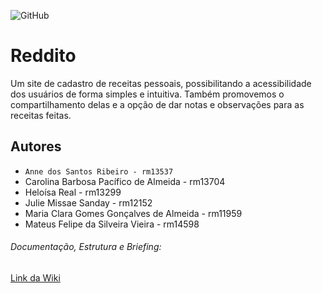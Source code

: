 ![GitHub](https://img.shields.io/github/license/Anne-Ribeiro/2emia-projeto?style=for-the-badge)
# Reddito
Um site de cadastro de receitas pessoais, possibilitando a acessibilidade dos usuários de forma simples e intuitiva. Também promovemos o compartilhamento delas e a opção de dar notas e observações para as receitas feitas.
## Autores 
- ` Anne dos Santos Ribeiro - rm13537 `
- Carolina Barbosa Pacífico de Almeida - rm13704
- Heloísa Real - rm13299
- Julie Missae Sanday - rm12152
- Maria Clara Gomes Gonçalves de Almeida - rm11959
- Mateus Felipe da Silveira Vieira - rm14598

###### Documentação, Estrutura e Briefing: 
[Link da Wiki](https://github.com/Anne-Ribeiro/2emia-projeto/wiki)
